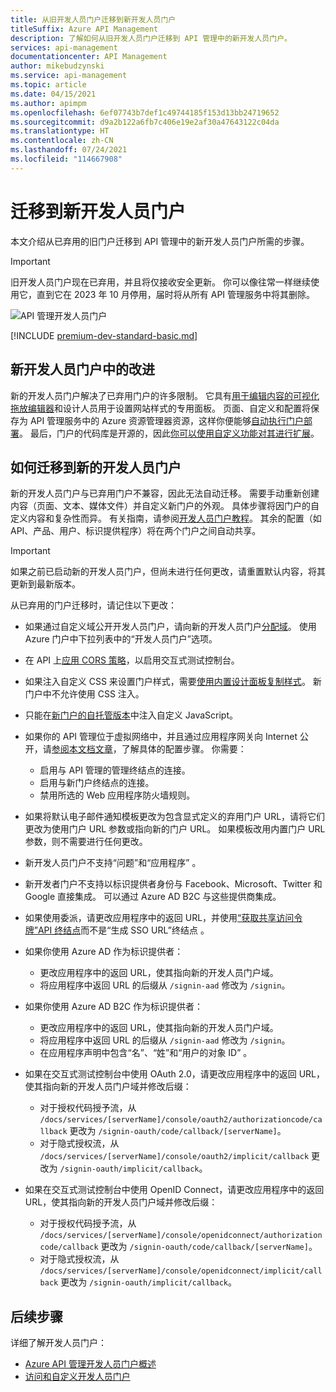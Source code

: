 ```yaml
---
title: 从旧开发人员门户迁移到新开发人员门户
titleSuffix: Azure API Management
description: 了解如何从旧开发人员门户迁移到 API 管理中的新开发人员门户。
services: api-management
documentationcenter: API Management
author: mikebudzynski
ms.service: api-management
ms.topic: article
ms.date: 04/15/2021
ms.author: apimpm
ms.openlocfilehash: 6ef07743b7def1c49744185f153d13bb24719652
ms.sourcegitcommit: d9a2b122a6fb7c406e19e2af30a47643122c04da
ms.translationtype: HT
ms.contentlocale: zh-CN
ms.lasthandoff: 07/24/2021
ms.locfileid: "114667908"
---
```

# <a name="migrate-to-the-new-developer-portal"></a>迁移到新开发人员门户

本文介绍从已弃用的旧门户迁移到 API 管理中的新开发人员门户所需的步骤。

> [!IMPORTANT]
> 旧开发人员门户现在已弃用，并且将仅接收安全更新。 你可以像往常一样继续使用它，直到它在 2023 年 10 月停用，届时将从所有 API 管理服务中将其删除。

![API 管理开发人员门户](media/api-management-howto-developer-portal/cover.png)

[!INCLUDE [premium-dev-standard-basic.md](../../includes/api-management-availability-premium-dev-standard-basic.md)]

## <a name="improvements-in-new-developer-portal"></a>新开发人员门户中的改进

新的开发人员门户解决了已弃用门户的许多限制。 它具有[用于编辑内容的可视化拖放编辑器](api-management-howto-developer-portal-customize.md)和设计人员用于设置网站样式的专用面板。 页面、自定义和配置将保存为 API 管理服务中的 Azure 资源管理器资源，这样你便能够[自动执行门户部署](automate-portal-deployments.md)。 最后，门户的代码库是开源的，因此[你可以使用自定义功能对其进行扩展](api-management-howto-developer-portal.md#managed-vs-self-hosted)。

## <a name="how-to-migrate-to-new-developer-portal"></a>如何迁移到新的开发人员门户

新的开发人员门户与已弃用门户不兼容，因此无法自动迁移。 需要手动重新创建内容（页面、文本、媒体文件）并自定义新门户的外观。 具体步骤将因门户的自定义内容和复杂性而异。 有关指南，请参阅[开发人员门户教程](api-management-howto-developer-portal-customize.md)。 其余的配置（如 API、产品、用户、标识提供程序）将在两个门户之间自动共享。

> [!IMPORTANT]
> 如果之前已启动新的开发人员门户，但尚未进行任何更改，请重置默认内容，将其更新到最新版本。

从已弃用的门户迁移时，请记住以下更改：

- 如果通过自定义域公开开发人员门户，请向新的开发人员门户[分配域](configure-custom-domain.md)。 使用 Azure 门户中下拉列表中的“开发人员门户”选项。
- 在 API 上[应用 CORS 策略](developer-portal-faq.md#cors)，以启用交互式测试控制台。
- 如果注入自定义 CSS 来设置门户样式，需要[使用内置设计面板复制样式](api-management-howto-developer-portal-customize.md)。 新门户中不允许使用 CSS 注入。
- 只能在[新门户的自托管版本](api-management-howto-developer-portal.md#managed-vs-self-hosted)中注入自定义 JavaScript。
- 如果你的 API 管理位于虚拟网络中，并且通过应用程序网关向 Internet 公开，请[参阅本文档文章](api-management-howto-integrate-internal-vnet-appgateway.md)，了解具体的配置步骤。 你需要：

    - 启用与 API 管理的管理终结点的连接。
    - 启用与新门户终结点的连接。
    - 禁用所选的 Web 应用程序防火墙规则。

- 如果将默认电子邮件通知模板更改为包含显式定义的弃用门户 URL，请将它们更改为使用门户 URL 参数或指向新的门户 URL。 如果模板改用内置门户 URL 参数，则不需要进行任何更改。
- 新开发人员门户不支持“问题”和“应用程序” 。
- 新开发者门户不支持以标识提供者身份与 Facebook、Microsoft、Twitter 和 Google 直接集成。 可以通过 Azure AD B2C 与这些提供商集成。
- 如果使用委派，请更改应用程序中的返回 URL，并使用[“获取共享访问令牌”API 终结点](/rest/api/apimanagement/2020-12-01/user/get-shared-access-token)而不是“生成 SSO URL”终结点 。
- 如果你使用 Azure AD 作为标识提供者：

    - 更改应用程序中的返回 URL，使其指向新的开发人员门户域。
    - 将应用程序中返回 URL 的后缀从 `/signin-aad` 修改为 `/signin`。

- 如果你使用 Azure AD B2C 作为标识提供者：

    - 更改应用程序中的返回 URL，使其指向新的开发人员门户域。
    - 将应用程序中返回 URL 的后缀从 `/signin-aad` 修改为 `/signin`。
    - 在应用程序声明中包含“名”、“姓”和“用户的对象 ID”  。

- 如果在交互式测试控制台中使用 OAuth 2.0，请更改应用程序中的返回 URL，使其指向新的开发人员门户域并修改后缀：

    - 对于授权代码授予流，从 `/docs/services/[serverName]/console/oauth2/authorizationcode/callback` 更改为 `/signin-oauth/code/callback/[serverName]`。
    - 对于隐式授权流，从 `/docs/services/[serverName]/console/oauth2/implicit/callback` 更改为 `/signin-oauth/implicit/callback`。
- 如果在交互式测试控制台中使用 OpenID Connect，请更改应用程序中的返回 URL，使其指向新的开发人员门户域并修改后缀：

    - 对于授权代码授予流，从 `/docs/services/[serverName]/console/openidconnect/authorizationcode/callback` 更改为 `/signin-oauth/code/callback/[serverName]`。
    - 对于隐式授权流，从 `/docs/services/[serverName]/console/openidconnect/implicit/callback` 更改为 `/signin-oauth/implicit/callback`。

## <a name="next-steps"></a>后续步骤

详细了解开发人员门户：

- [Azure API 管理开发人员门户概述](api-management-howto-developer-portal.md)
- [访问和自定义开发人员门户](api-management-howto-developer-portal-customize.md)
